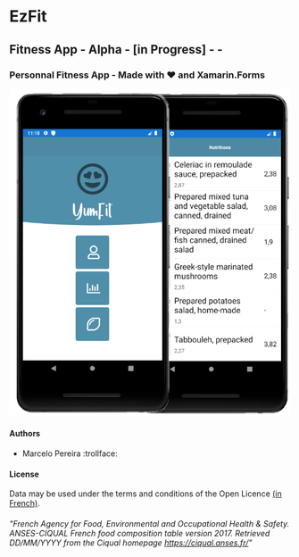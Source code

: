 # EzFit
##  Fitness App - Alpha - [in Progress] - -
### Personnal Fitness App - Made with :heart: and Xamarin.Forms



![alt text](https://github.com/marceloeatworld/EzFit/blob/master/screentest.jpg)


#### Authors
- Marcelo Pereira :trollface:


#### License
Data may be used under the terms and conditions of the Open Licence [(in French)](https://www.etalab.gouv.fr/wp-content/uploads/2017/04/ETALAB-Licence-Ouverte-v2.0.pdf).



 ###### "French Agency for Food, Environmental and Occupational Health & Safety. ANSES-CIQUAL French food composition table version 2017. Retrieved DD/MM/YYYY from the Ciqual homepage https://ciqual.anses.fr/"
